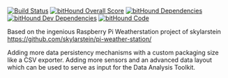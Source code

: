 [![Build Status](https://travis-ci.org/Lycidas0815/KuhPi.svg?branch=master)](https://travis-ci.org/Lycidas0815/KuhPi)
[![bitHound Overall Score](https://www.bithound.io/github/Lycidas0815/KuhPi/badges/score.svg)](https://www.bithound.io/github/Lycidas0815/KuhPi)
[![bitHound Dependencies](https://www.bithound.io/github/Lycidas0815/KuhPi/badges/dependencies.svg)](https://www.bithound.io/github/Lycidas0815/KuhPi/master/dependencies/npm)
[![bitHound Dev Dependencies](https://www.bithound.io/github/Lycidas0815/KuhPi/badges/devDependencies.svg)](https://www.bithound.io/github/Lycidas0815/KuhPi/master/dependencies/npm)
[![bitHound Code](https://www.bithound.io/github/Lycidas0815/KuhPi/badges/code.svg)](https://www.bithound.io/github/Lycidas0815/KuhPi)


Based on the ingenious Raspberry Pi Weatherstation project of skylarstein https://github.com/skylarstein/pi-weather-station/

Adding more data persistency mechanisms with a custom packaging size like a CSV exporter.
Adding more sensors and an advanced data layout which can be used to serve as input for the Data Analysis Toolkit.
